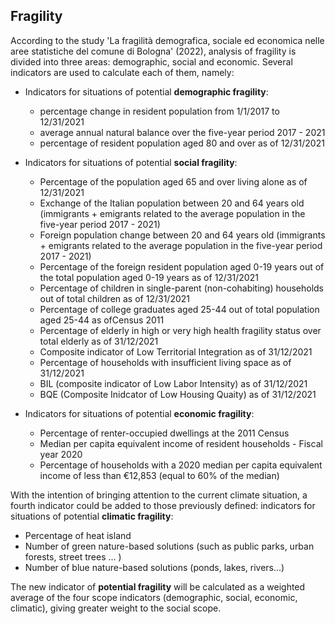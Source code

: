 ## Fragility
According to the study 'La fragilità demografica, sociale ed economica nelle aree statistiche del comune di Bologna' (2022),  analysis of fragility is divided into three areas: demographic, social and economic. Several indicators are used to calculate each of them, namely:
- Indicators for situations of potential **demographic fragility**:
  - percentage change in resident population from 1/1/2017 to 12/31/2021
  - average annual natural balance over the five-year period 2017 - 2021
  - percentage of resident population aged 80 and over as of 12/31/2021
    
- Indicators for situations of potential **social fragility**:
  - Percentage of the population aged 65 and over living alone as of 12/31/2021
  - Exchange of the Italian population between 20 and 64 years old (immigrants + emigrants related to the average population in the
five-year period 2017 - 2021)
  - Foreign population change between 20 and 64 years old (immigrants + emigrants related to the average population in the
five-year period 2017 - 2021)
  - Percentage of the foreign resident population aged 0-19 years out of the total population aged 0-19 years
as of 12/31/2021
  - Percentage of children in single-parent (non-cohabiting) households out of total children as of 12/31/2021
  - Percentage of college graduates aged 25-44 out of total population aged 25-44 as ofCensus 2011
  - Percentage of elderly in high or very high health fragility status over total elderly as of 31/12/2021
  - Composite indicator of Low Territorial Integration as of 31/12/2021
  - Percentage of households with insufficient living space as of 31/12/2021
  - BIL (composite indicator of Low Labor Intensity) as of 31/12/2021
  - BQE (Composite Inidcator of Low Housing Quaity) as of 31/12/2021

- Indicators for situations of potential **economic fragility**:
  - Percentage of renter-occupied dwellings at the 2011 Census
  - Median per capita equivalent income of resident households - Fiscal year 2020
  - Percentage of households with a 2020 median per capita equivalent income of less than €12,853 (equal to 60% of the median)

With the intention of bringing attention to the current climate situation, a fourth indicator could be added to those previously defined: indicators for situations of potential **climatic fragility**:
- Percentage of heat island
- Number of green nature-based solutions (such as public parks,  urban forests, street trees ... )
- Number of blue nature-based solutions (ponds, lakes, rivers...)


The new indicator of **potential fragility** will be calculated as a weighted average of the four scope indicators (demographic, social, economic, climatic), giving greater weight to the social scope.

 
